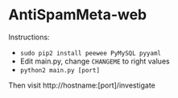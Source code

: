 AntiSpamMeta-web
================

Instructions:
- `sudo pip2 install peewee PyMySQL pyyaml`
- Edit main.py, change `CHANGEME` to right values
- `python2 main.py [port]`

Then visit http://hostname:[port]/investigate
